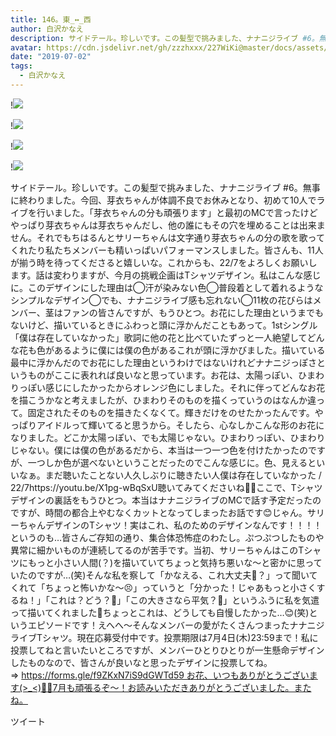 ```yaml
---
title: 146。東_↔︎_西
author: 白沢かなえ
description: サイドテール。珍しいです。この髪型で挑みました、ナナニジライブ #6。無事に終わりました。今回、芽衣ちゃんが体調不良でお休みとなり、初めて10人でライブを行いました。「芽衣ちゃんの分も頑張ります」と最初...
avatar: https://cdn.jsdelivr.net/gh/zzzhxxx/227WiKi@master/docs/assets/photo/avatar/kanae.jpg
date: "2019-07-02"
tags:
  - 白沢かなえ
---
```


!![](https://cdn.jsdelivr.net/gh/zzzhxxx/227WiKi-image@master/blog-image/kanae-2019-07-02_1.jpg)

!![](https://cdn.jsdelivr.net/gh/zzzhxxx/227WiKi-image@master/blog-image/kanae-2019-07-02_2.jpg)

!![](https://cdn.jsdelivr.net/gh/zzzhxxx/227WiKi-image@master/blog-image/kanae-2019-07-02_3.jpg)

!![](https://cdn.jsdelivr.net/gh/zzzhxxx/227WiKi-image@master/blog-image/kanae-2019-07-02_4.jpg)


サイドテール。珍しいです。この髪型で挑みました、ナナニジライブ #6。無事に終わりました。今回、芽衣ちゃんが体調不良でお休みとなり、初めて10人でライブを行いました。「芽衣ちゃんの分も頑張ります」と最初のMCで言ったけどやっぱり芽衣ちゃんは芽衣ちゃんだし、他の誰にもその穴を埋めることは出来ません。それでもちはるんとサリーちゃんは文字通り芽衣ちゃんの分の歌を歌ってくれたり私たちメンバーも精いっぱいパフォーマンスしました。皆さんも、11人が揃う時を待ってくださると嬉しいな。これからも、22/7をよろしくお願いします。話は変わりますが、今月の挑戦企画はTシャツデザイン。私はこんな感じに。このデザインにした理由は◯汗が染みない色◯普段着として着れるようなシンプルなデザイン◯でも、ナナニジライブ感も忘れない◯11枚の花びらはメンバー、茎はファンの皆さんですが、もうひとつ。お花にした理由というまでもないけど、描いているときにふわっと頭に浮かんだこともあって。1stシングル「僕は存在していなかった」歌詞に他の花と比べていたずっと一人絶望してどんな花も色があるように僕には僕の色があるこれが頭に浮かびました。描いている最中に浮かんだのでお花にした理由というわけではないけれどナナニジっぽさというものがここに表れれば良いなと思っています。お花は、太陽っぽい、ひまわりっぽい感じにしたかったからオレンジ色にしました。それに伴ってどんなお花を描こうかなと考えましたが、ひまわりそのものを描くっていうのはなんか違って。固定されたそのものを描きたくなくて。輝きだけをのせたかったんです。やっぱりアイドルって輝いてると思うから。そしたら、心なしかこんな形のお花になりました。どこか太陽っぽい、でも太陽じゃない。ひまわりっぽい、ひまわりじゃない。僕には僕の色があるだから、本当は一つ一つ色を付けたかったのですが、一つしか色が選べないということだったのでこんな感じに。色、見えるといいなぁ。まだ聴いたことない人久しぶりに聴きたい人僕は存在していなかった / 22/7https://youtu.be/X1pg-wBqSxU聴いてみてくださいね🌳🍃ここで、Tシャツデザインの裏話をもうひとつ。本当はナナニジライブのMCで話す予定だったのですが、時間の都合上やむなくカットとなってしまったお話です😊じゃん。サリーちゃんデザインのTシャツ！実はこれ、私のためのデザインなんです！！！！というのも…皆さんご存知の通り、集合体恐怖症のわたし。ぷつぷつしたものや異常に細かいものが連続してるのが苦手です。当初、サリーちゃんはこのTシャツにもっと小さい人間(？)を描いていてちょっと気持ち悪いな〜と密かに思っていたのですが…(笑)そんな私を察して「かなえる、これ大丈夫🥺？」って聞いてくれて「ちょっと怖いかな〜😣」っていうと「分かった！じゃあもっと小さくするね！」「これは？どう？🥺」「この大きさなら平気？🥺」というふうに私を気遣って描いてくれました🎨ちょっとこれは、どうしても自慢したかった…😊(笑)というエピソードです！えへへ〜そんなメンバーの愛がたくさんつまったナナニジライブTシャツ。現在応募受付中です。投票期限は7月4日(木)23:59まで！私に投票してねと言いたいところですが、メンバーひとりひとりが一生懸命デザインしたものなので、皆さんが良いなと思ったデザインに投票してね。⇒ https://forms.gle/f9ZKxN7iS9dGWTd59 お花、いつもありがとうございます(>_<)💐💐7月も頑張るぞ〜！お読みいただきありがとうございました。またね。


ツイート



